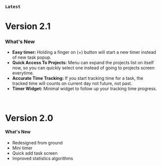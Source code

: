 

### `Latest`
# **Version 2.1**
### What's New
- **Easy timer:** Holding a finger on (+) button will start a new timer instead of new task popup.
- **Quick Access To Projects:** Menu can expand the projects list on itself now, so you can quickly select one instead of going to projects screen everytime.
- **Accurate Time Tracking:** If you start tracking time for a task, the tracked time will counts on current day not future, not past.
- **Timer Widget:** Minimal widget to follow up your tracking time progress.

<br>

# **Version 2.0**
#### What's New
- Redesigned from ground
- Mini timer
- Quick add task screen
- Improved statistics algorithms

<br>
